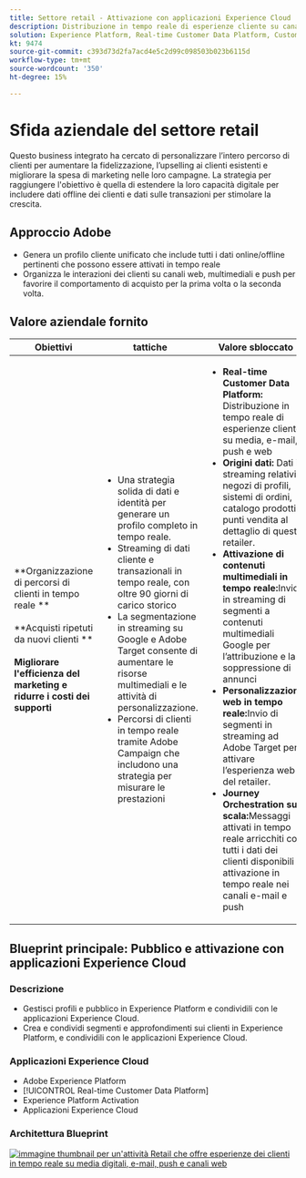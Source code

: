 ```yaml
---
title: Settore retail - Attivazione con applicazioni Experience Cloud
description: Distribuzione in tempo reale di esperienze cliente su canali digitali, e-mail, push e web.
solution: Experience Platform, Real-time Customer Data Platform, Customer Journey Analytics, Journey Orchestration, Campaign, Analytics, Target
kt: 9474
source-git-commit: c393d73d2fa7acd4e5c2d99c098503b023b6115d
workflow-type: tm+mt
source-wordcount: '350'
ht-degree: 15%

---
```



# Sfida aziendale del settore retail

Questo business integrato ha cercato di personalizzare l’intero percorso di clienti per aumentare la fidelizzazione, l’upselling ai clienti esistenti e migliorare la spesa di marketing nelle loro campagne. La strategia per raggiungere l&#39;obiettivo è quella di estendere la loro capacità digitale per includere dati offline dei clienti e dati sulle transazioni per stimolare la crescita.

## Approccio Adobe

* Genera un profilo cliente unificato che include tutti i dati online/offline pertinenti che possono essere attivati in tempo reale
* Organizza le interazioni dei clienti su canali web, multimediali e push per favorire il comportamento di acquisto per la prima volta o la seconda volta.

## Valore aziendale fornito

| Obiettivi | tattiche | Valore sbloccato |
|---|---|---|
| **Organizzazione di percorsi di clienti in tempo reale **<br></br>**Acquisti ripetuti da nuovi clienti **<br></br>**Migliorare l&#39;efficienza del marketing e ridurre i costi dei supporti**</ul> | <ul><li>Una strategia solida di dati e identità per generare un profilo completo in tempo reale.</li><li>Streaming di dati cliente e transazionali in tempo reale, con oltre 90 giorni di carico storico</li><li>La segmentazione in streaming su Google e Adobe Target consente di aumentare le risorse multimediali e le attività di personalizzazione.</li><li>Percorsi di clienti in tempo reale tramite Adobe Campaign che includono una strategia per misurare le prestazioni</li></ul> | <ul><li><strong>Real-time Customer Data Platform:</strong> Distribuzione in tempo reale di esperienze cliente su media, e-mail, push e web</li><li><strong>Origini dati:</strong> Dati in streaming relativi a negozi di profili, sistemi di ordini, catalogo prodotti e punti vendita al dettaglio di questo retailer.</li><li><strong>Attivazione di contenuti multimediali in tempo reale:</strong>Invio in streaming di segmenti a contenuti multimediali Google per l’attribuzione e la soppressione di annunci</li><li><strong>Personalizzazione web in tempo reale:</strong>Invio di segmenti in streaming ad Adobe Target per attivare l’esperienza web del retailer.</li><li><strong>Journey Orchestration su scala:</strong>Messaggi attivati in tempo reale arricchiti con tutti i dati dei clienti disponibili e attivazione in tempo reale nei canali e-mail e push</li></ul> |

## Blueprint principale: Pubblico e attivazione con applicazioni Experience Cloud

### Descrizione

<ul><li>Gestisci profili e pubblico in Experience Platform e condividili con le applicazioni Experience Cloud.</li><li>Crea e condividi segmenti e approfondimenti sui clienti in Experience Platform, e condividili con le applicazioni Experience Cloud.</li></ul>

### Applicazioni Experience Cloud

<ul><li>Adobe Experience Platform</li><li>[!UICONTROL Real-time Customer Data Platform]</li><li>Experience Platform Activation</li><li>Applicazioni Experience Cloud</li></ul>

### Architettura Blueprint

<a href="https://experienceleague.adobe.com/docs/blueprints-learn/architecture/audience-activation/platform-and-applications.html?lang=it"><img alt="immagine thumbnail per un&#39;attività Retail che offre esperienze dei clienti in tempo reale su media digitali, e-mail, push e canali web" src="https://experienceleague.adobe.com/docs/blueprints-learn/assets/aep+apps_vertical.svg?lang=en"/></a>




